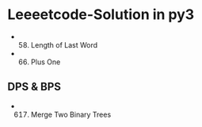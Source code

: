 # Leeeetcode-Solution in py3

- 58. Length of Last Word
- 66. Plus One

## DPS & BPS
- 617. Merge Two Binary Trees
